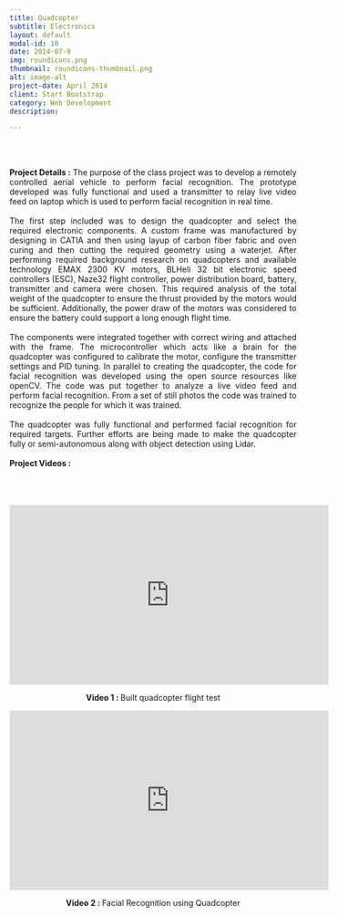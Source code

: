 ```yaml
---
title: Quadcopter
subtitle: Electronics
layout: default
modal-id: 10
date: 2014-07-9
img: roundicons.png
thumbnail: roundicons-thumbnail.png
alt: image-alt
project-date: April 2014
client: Start Bootstrap
category: Web Development
description:

---
```


<br>
<br>
<div style="text-align: justify">



<b>Project Details :</b>  The purpose of the class project was to develop a remotely controlled aerial vehicle to perform facial recognition. The prototype developed was fully functional and used a transmitter to relay live video feed on laptop which is used to perform facial recognition in real time. 
<br>
<br>
The first step included was to design the quadcopter and select the required electronic components. A custom frame was manufactured by designing in CATIA and then using layup of carbon fiber fabric and oven curing and then cutting the required geometry using a waterjet. After performing required background research on quadcopters and available technology EMAX 2300 KV motors, BLHeli 32 bit electronic speed controllers (ESC), Naze32 flight controller, power distribution board, battery, transmitter and camera were chosen. This required analysis of the total weight of the quadcopter to ensure the thrust provided by the motors would be sufficient. Additionally, the power draw of the motors was considered to ensure the battery could support a long enough flight time.
<br>
<br>
The components were integrated together with correct wiring and attached with the frame. The microcontroller which acts like a brain for the quadcopter was configured to calibrate the motor, configure the transmitter settings and PID tuning. In parallel to creating the quadcopter, the code for facial recognition was developed using the open source resources like openCV. The code was put together to analyze a live video feed and perform facial recognition. From a set of still photos the code was trained to recognize the people for which it was trained. 
<br>
<br>
The quadcopter was fully functional and performed facial recognition for required targets. Further efforts are being made to make the quadcopter fully or semi-autonomous along with object detection using Lidar.
<br>
<br>
<b> Project Videos :</b>
<br>
<br>
<br>
<br>
<div align = "center">
<iframe width="560" height="315" src="https://www.youtube.com/embed/2wd8_nUzhJc" frameborder="0" allow="accelerometer; autoplay; encrypted-media; gyroscope; picture-in-picture" allowfullscreen></iframe>
<p class="text-muted" align = "center"><b>Video 1 : </b>Built quadcopter flight test</p>


<iframe width="560" height="315" src="https://www.youtube.com/embed/ui3V9E8bmi4" frameborder="0" allow="accelerometer; autoplay; encrypted-media; gyroscope; picture-in-picture" allowfullscreen></iframe>
<p class="text-muted" align = "center"><b>Video 2 : </b>Facial Recognition using Quadcopter</p>

</div>




</div>
